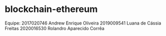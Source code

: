 # blockchain-ethereum

Equipe:
2017020746 Andrew Enrique Oliveira
2019009541 Luana de Cássia Freitas
2020016530 Rolandro Aparecido Corrêa
